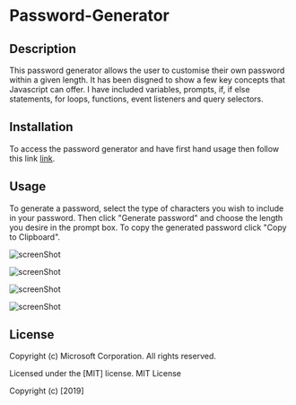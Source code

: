 # Password-Generator

## Description

This password generator allows the user to customise their own password within a given length.
It has been disgned to show a few key concepts that Javascript can offer. I have included variables, prompts, if, if else statements, for loops, functions, event listeners and query selectors.

## Installation

To access the password generator and have first hand usage then follow this link [link](nils224.github.io).

## Usage
To generate a password, select the type of characters you wish to include in your password.
Then click "Generate password" and choose the length you desire in the prompt box.
To copy the generated password click "Copy to Clipboard".

![screenShot](assest/Screenshot1.png)

![screenShot](assest/Screenshot2.png)

![screenShot](assest/Screenshot3.png)

![screenShot](assest/Screenshot2.png)

## License

Copyright (c) Microsoft Corporation. All rights reserved.

Licensed under the [MIT] license.
MIT License

Copyright (c) [2019]

